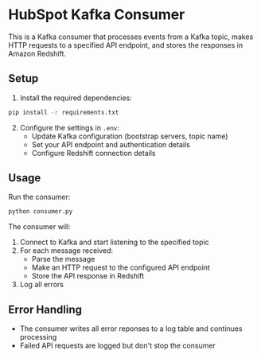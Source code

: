 # HubSpot Kafka Consumer

This is a Kafka consumer that processes events from a Kafka topic, makes HTTP requests to a specified API endpoint, and stores the responses in Amazon Redshift.

## Setup

1. Install the required dependencies:
```bash
pip install -r requirements.txt
```

2. Configure the settings in `.env`:
   - Update Kafka configuration (bootstrap servers, topic name)
   - Set your API endpoint and authentication details
   - Configure Redshift connection details

## Usage

Run the consumer:
```bash
python consumer.py
```

The consumer will:
1. Connect to Kafka and start listening to the specified topic
2. For each message received:
   - Parse the message
   - Make an HTTP request to the configured API endpoint
   - Store the API response in Redshift
3. Log all errors


## Error Handling

- The consumer writes all error reponses to a log table and continues processing
- Failed API requests are logged but don't stop the consumer